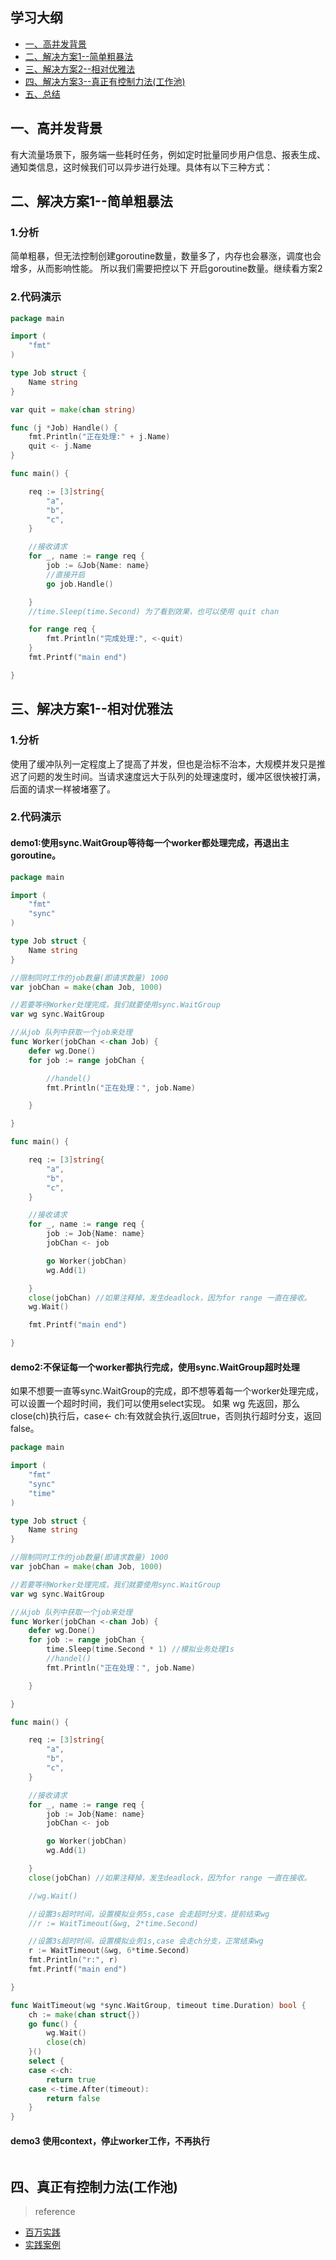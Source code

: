 ## 学习大纲
* [一、高并发背景](#1)
* [二、解决方案1--简单粗暴法](#2)
* [三、解决方案2--相对优雅法](#3)
* [四、解决方案3--真正有控制力法(工作池)](#4)
* [五、总结](#5)

## <span id="1">一、高并发背景</span>
  有大流量场景下，服务端一些耗时任务，例如定时批量同步用户信息、报表生成、通知类信息，这时候我们可以异步进行处理。具体有以下三种方式：

## <span id="2">二、解决方案1--简单粗暴法</span>
### 1.分析
简单粗暴，但无法控制创建goroutine数量，数量多了，内存也会暴涨，调度也会增多，从而影响性能。
所以我们需要把控以下 开启goroutine数量。继续看方案2
### 2.代码演示
~~~go
package main

import (
	"fmt"
)

type Job struct {
	Name string
}

var quit = make(chan string)

func (j *Job) Handle() {
	fmt.Println("正在处理:" + j.Name)
	quit <- j.Name
}

func main() {

	req := [3]string{
		"a",
		"b",
		"c",
	}

	//接收请求
	for _, name := range req {
		job := &Job{Name: name}
		//直接开启
		go job.Handle()

	}
	//time.Sleep(time.Second) 为了看到效果，也可以使用 quit chan

	for range req {
		fmt.Println("完成处理:", <-quit)
	}
	fmt.Printf("main end")

}


~~~

## <span id="2">三、解决方案1--相对优雅法</span>

### 1.分析
 使用了缓冲队列一定程度上了提高了并发，但也是治标不治本，大规模并发只是推迟了问题的发生时间。当请求速度远大于队列的处理速度时，缓冲区很快被打满，后面的请求一样被堵塞了。
### 2.代码演示
#### demo1:使用sync.WaitGroup等待每一个worker都处理完成，再退出主goroutine。
~~~go
package main

import (
	"fmt"
	"sync"
)

type Job struct {
	Name string
}

//限制同时工作的job数量(即请求数量) 1000
var jobChan = make(chan Job, 1000)

//若要等待Worker处理完成，我们就要使用sync.WaitGroup
var wg sync.WaitGroup

//从job 队列中获取一个job来处理
func Worker(jobChan <-chan Job) {
	defer wg.Done()
	for job := range jobChan {

		//handel()
		fmt.Println("正在处理：", job.Name)

	}

}

func main() {

	req := [3]string{
		"a",
		"b",
		"c",
	}

	//接收请求
	for _, name := range req {
		job := Job{Name: name}
		jobChan <- job

		go Worker(jobChan)
		wg.Add(1)

	}
	close(jobChan) //如果注释掉，发生deadlock，因为for range 一直在接收。
	wg.Wait()

	fmt.Printf("main end")

}

~~~

#### demo2:不保证每一个worker都执行完成，使用sync.WaitGroup超时处理

如果不想要一直等sync.WaitGroup的完成，即不想等着每一个worker处理完成，可以设置一个超时时间，我们可以使用select实现。
如果 wg 先返回，那么close(ch)执行后，case<- ch:有效就会执行,返回true，否则执行超时分支，返回false。 

~~~go
package main

import (
	"fmt"
	"sync"
	"time"
)

type Job struct {
	Name string
}

//限制同时工作的job数量(即请求数量) 1000
var jobChan = make(chan Job, 1000)

//若要等待Worker处理完成，我们就要使用sync.WaitGroup
var wg sync.WaitGroup

//从job 队列中获取一个job来处理
func Worker(jobChan <-chan Job) {
	defer wg.Done()
	for job := range jobChan {
		time.Sleep(time.Second * 1) //模拟业务处理1s
		//handel()
		fmt.Println("正在处理：", job.Name)

	}

}

func main() {

	req := [3]string{
		"a",
		"b",
		"c",
	}

	//接收请求
	for _, name := range req {
		job := Job{Name: name}
		jobChan <- job

		go Worker(jobChan)
		wg.Add(1)

	}
	close(jobChan) //如果注释掉，发生deadlock，因为for range 一直在接收。

	//wg.Wait()

	//设置3s超时时间，设置模拟业务5s,case 会走超时分支，提前结束wg
	//r := WaitTimeout(&wg, 2*time.Second)

	//设置3s超时时间，设置模拟业务1s,case 会走ch分支，正常结束wg
	r := WaitTimeout(&wg, 6*time.Second)
	fmt.Println("r:", r)
	fmt.Printf("main end")

}

func WaitTimeout(wg *sync.WaitGroup, timeout time.Duration) bool {
	ch := make(chan struct{})
	go func() {
		wg.Wait()
		close(ch)
	}()
	select {
	case <-ch:
		return true
	case <-time.After(timeout):
		return false
	}
}

~~~
#### demo3 使用context，停止worker工作，不再执行
~~~go

~~~

## <span id="3">四、真正有控制力法(工作池)</span>


>reference
* [百万实践](https://blog.csdn.net/Jeanphorn/article/details/79018205)
* [实践案例](https://blog.csdn.net/artong0416/article/details/77530843#%E7%9C%9F%E6%AD%A3%E6%8E%A7%E5%88%B6%E5%8D%8F%E7%A8%8B%E6%95%B0%E9%87%8F%E5%B9%B6%E5%8F%91%E6%89%A7%E8%A1%8C%E7%9A%84%E4%BB%BB%E5%8A%A1%E6%95%B0)
